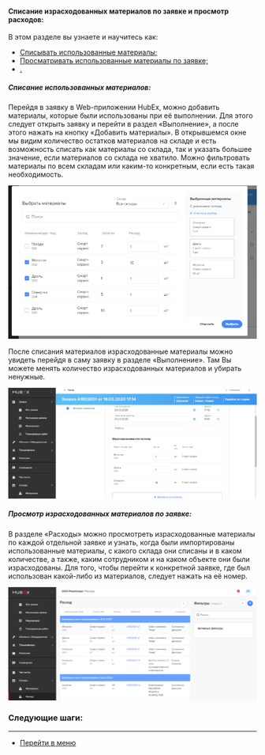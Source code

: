 #### Списание израсходованных материалов по заявке и просмотр расходов:
В этом разделе вы узнаете и научитесь как:
<html>
  <meta charset="utf-8">
  <title>Быстрый переход внутри документа</title>
 <ul>
       <li><a href="#fwm">Списывать использованные материалы;</a></li>
       <li><a href="#rwm">Просматривать использованные материалы по заявке;</a></li>
       <li><a href="#cowm">.</a></li>

 </ul>
</html>

<h5 id="fwm">Списание использованных материалов: </h5>
Перейдя в заявку в Web-приложении HubEx, можно добавить материалы, которые были использованы при её выполнении. Для этого следует открыть заявку и перейти в раздел «Выполнение», а после этого нажать на кнопку «Добавить материалы». В открывшемся окне мы видим количество остатков материалов на складе и есть возможность списать как материалы со склада, так и указать большее значение, если материалов со склада не хватило. Можно фильтровать материалы по всем складам или каким-то конкретным, если есть такая необходимость.  

![fwm1.png](/attachments/images/FAQ/USER/Withdrawals/fwm1.png)

После списания материалов израсходованные материалы можно увидеть перейдя в саму заявку в разделе «Выполнение». Там Вы можете менять количество израсходованных материалов и убирать ненужные.  


![fwm3.png](/attachments/images/FAQ/USER/Withdrawals/fwm3.png)


<h5 id="rwm">Просмотр израсходованных материалов по заявке: </h5>
В разделе «Расходы» можно просмотреть израсходованные материалы по каждой отдельной заявке и узнать, когда были импортированы использованные материалы, с какого склада они списаны и в каком количестве, а также, каким сотрудником и на каком объекте они были израсходованы. Для того, чтобы перейти к конкретной заявке, где был использован какой-либо из материалов, следует нажать на её номер. 

![fwm2.png](/attachments/images/FAQ/USER/Withdrawals/fwm2.png)




### Следующие шаги:


___
- [Перейти в меню](http://wiki.hubex.ru)
